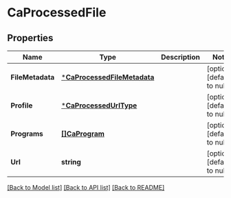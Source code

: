 # CaProcessedFile

## Properties
Name | Type | Description | Notes
------------ | ------------- | ------------- | -------------
**FileMetadata** | [***CaProcessedFileMetadata**](caProcessedFileMetadata.md) |  | [optional] [default to null]
**Profile** | [***CaProcessedUrlType**](caProcessedUrlType.md) |  | [optional] [default to null]
**Programs** | [**[]CaProgram**](caProgram.md) |  | [optional] [default to null]
**Url** | **string** |  | [optional] [default to null]

[[Back to Model list]](../README.md#documentation-for-models) [[Back to API list]](../README.md#documentation-for-api-endpoints) [[Back to README]](../README.md)

